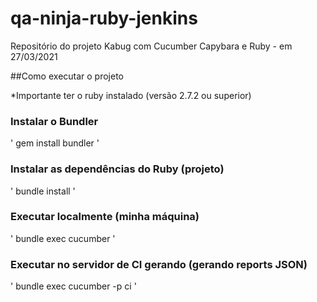 # qa-ninja-ruby-jenkins
Repositório do projeto Kabug com Cucumber Capybara e Ruby - em 27/03/2021

##Como executar o projeto

*Importante ter o ruby instalado (versão 2.7.2 ou superior)

### Instalar o Bundler
'
gem install bundler
'

### Instalar as dependências do Ruby (projeto)
'
bundle install
'

### Executar localmente (minha máquina)
'
bundle exec cucumber
'

### Executar no servidor de CI gerando (gerando reports JSON)
'
bundle exec cucumber -p ci
'
